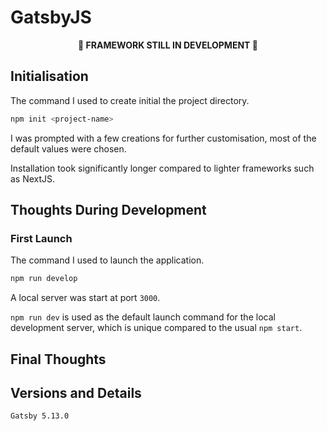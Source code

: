 # GatsbyJS

<p align="center"><b>🚧 FRAMEWORK STILL IN DEVELOPMENT 🚧</b></p>

## Initialisation

The command I used to create initial the project directory.

```bash
npm init <project-name>
```

I was prompted with a few creations for further customisation, most of the default values were chosen.

Installation took significantly longer compared to lighter frameworks such as NextJS.

## Thoughts During Development

### First Launch

The command I used to launch the application.

```bash
npm run develop
```

A local server was start at port `3000`.

`npm run dev` is used as the default launch command for the local development server, which is unique compared to the usual `npm start`.

## Final Thoughts

## Versions and Details

`Gatsby 5.13.0`
